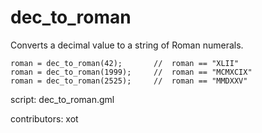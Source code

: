 dec_to_roman
============

Converts a decimal value to a string of Roman numerals.

    roman = dec_to_roman(42);       //  roman == "XLII"
    roman = dec_to_roman(1999);     //  roman == "MCMXCIX"
    roman = dec_to_roman(2525);     //  roman == "MMDXXV"

script: dec_to_roman.gml

contributors: xot
